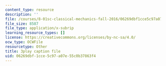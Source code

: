 ```yaml
---
content_type: resource
description: ''
file: /courses/8-01sc-classical-mechanics-fall-2016/06269dbf1cce5c97a07e55c0b37863f4_3V5y9uq5au0.vtt
file_size: 8587
file_type: application/x-subrip
learning_resource_types: []
license: https://creativecommons.org/licenses/by-nc-sa/4.0/
ocw_type: OCWFile
resourcetype: Other
title: 3play caption file
uid: 06269dbf-1cce-5c97-a07e-55c0b37863f4
---
```

